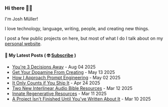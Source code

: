### Hi there 👋🏻

I'm Josh Müller!

I love technology, language, writing, people, and creating new things.

I post a few public projects on here, but most of what I do I talk about on my [personal website](https://joshmuller.ca).




#### 📝 My Latest Posts ( 🤓 [Subscribe](https://joshmuller.ca/subscribe) )

<!-- BLOG-POST-LIST:START -->
- [You&#39;re 3 Decisions Away](https://joshmuller.ca/writings/2025/3-decisions-away/) - Aug 04 2025
- [Get Your Dopamine From Creating](https://joshmuller.ca/writings/2025/dopamine/) - May 13 2025
- [How I Approach Prompt Engineering](https://joshmuller.ca/writings/2025/how-i-prompt-engineer/) - May 02 2025
- [It Only Counts if You Ship It](https://joshmuller.ca/writings/2025/it-only-counts-if-you-ship-it/) - Apr 24 2025
- [Two New Interlinear Audio Bible Resources](https://joshmuller.ca/writings/2025/more-interlinears/) - Mar 12 2025
- [Innate Regenerative Resources](https://joshmuller.ca/writings/2025/innate-regenerative-resources/) - Mar 11 2025
- [A Project Isn&#39;t Finished Until You&#39;ve Written About It](https://joshmuller.ca/writings/2025/finish-by-writing/) - Mar 10 2025<!-- BLOG-POST-LIST:END -->



<!--
**theJoshMuller/theJoshMuller** is a ✨ _special_ ✨ repository because its `README.md` (this file) appears on your GitHub profile.

Here are some ideas to get you started:

- 🔭 I’m currently working on ...
- 🌱 I’m currently learning ...
- 👯 I’m looking to collaborate on ...
- 🤔 I’m looking for help with ...
- 💬 Ask me about ...
- 📫 How to reach me: ...
- 😄 Pronouns: ...
- ⚡ Fun fact: ...
-->
